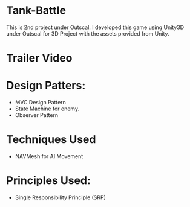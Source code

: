 # Tank-Battle
This is 2nd project under Outscal.
I developed this game using Unity3D under Outscal for 3D Project with the assets provided from Unity.

# Trailer Video


# Design Patters:

* MVC Design Pattern
* State Machine for enemy.
* Observer Pattern

# Techniques Used

* NAVMesh for AI Movement

# Principles Used:

* Single Responsibility Principle (SRP)
